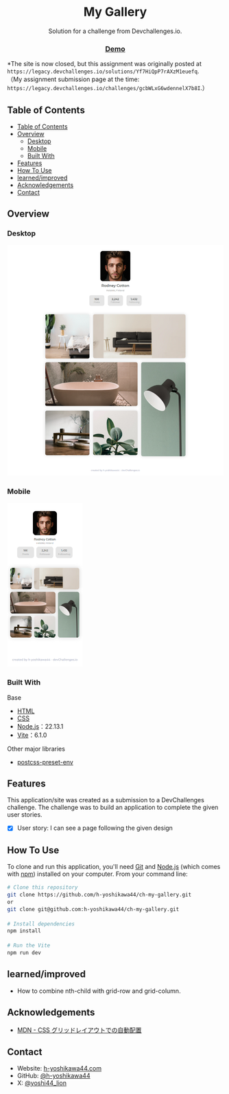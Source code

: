 <!-- Please update value in the {}  -->

<h1 align="center">My Gallery</h1>

<div align="center">
   Solution for a challenge from Devchallenges.io.
</div>

<div align="center">
  <h3>
    <a href="https://h-yoshikawa44.github.io/ch-my-gallery/">
      Demo
    </a>
  </h3>
</div>

*The site is now closed, but this assignment was originally posted at `https://legacy.devchallenges.io/solutions/Yf7HiQpP7rAXzM1euefq`.  
（My assignment submission page at the time: `https://legacy.devchallenges.io/challenges/gcbWLxG6wdennelX7b8I`.）

<!-- TABLE OF CONTENTS -->

## Table of Contents

- [Table of Contents](#table-of-contents)
- [Overview](#overview)
  - [Desktop](#desktop)
  - [Mobile](#mobile)
  - [Built With](#built-with)
- [Features](#features)
- [How To Use](#how-to-use)
- [learned/improved](#learnedimproved)
- [Acknowledgements](#acknowledgements)
- [Contact](#contact)

<!-- OVERVIEW -->

## Overview
### Desktop
![overview - desktop](/screenshots/desktop.png)

### Mobile
<img src="./screenshots/mobile.png" alt="overview - mobile" width="35%">

### Built With

<!-- This section should list any major frameworks that you built your project using. Here are a few examples.-->

Base
- [HTML](https://developer.mozilla.org/ja/docs/Web/HTML)
- [CSS](https://developer.mozilla.org/ja/docs/Web/CSS)
- [Node.js](https://nodejs.org/)：22.13.1
- [Vite](https://ja.vitejs.dev/)：6.1.0

Other major libraries
- [postcss-preset-env](https://github.com/csstools/postcss-plugins/tree/main/plugin-packs/postcss-preset-env)

## Features

<!-- List the features of your application or follow the template. Don't share the figma file here :) -->

This application/site was created as a submission to a DevChallenges challenge. The challenge was to build an application to complete the given user stories.

- [x] User story: I can see a page following the given design

## How To Use

To clone and run this application, you'll need [Git](https://git-scm.com/) and [Node.js](https://nodejs.org/en/download/) (which comes with [npm](https://www.npmjs.com/)) installed on your computer. From your command line:

```bash
# Clone this repository
git clone https://github.com/h-yoshikawa44/ch-my-gallery.git
or
git clone git@github.com:h-yoshikawa44/ch-my-gallery.git

# Install dependencies
npm install

# Run the Vite
npm run dev
```

## learned/improved
- How to combine nth-child with grid-row and grid-column.

## Acknowledgements

<!-- This section should list any articles or add-ons/plugins that helps you to complete the project. This is optional but it will help you in the future. For exmpale -->

- [MDN - CSS グリッドレイアウトでの自動配置](https://developer.mozilla.org/ja/docs/Web/CSS/CSS_Grid_Layout/Auto-placement_in_CSS_Grid_Layout)

## Contact

- Website: [h-yoshikawa44.com](https://h-yoshikawa44.com)
- GitHub: [@h-yoshikawa44](https://github.com/h-yoshikawa44)
- X: [@yoshi44_lion](https://x.com/yoshi44_lion)
